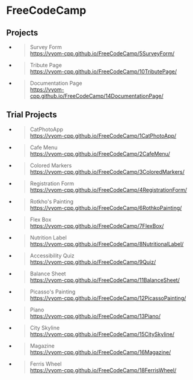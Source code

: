 # FreeCodeCamp
## Projects
- > Survey Form<br>https://vyom-cpp.github.io/FreeCodeCamp/5SurveyForm/
- > Tribute Page<br>https://vyom-cpp.github.io/FreeCodeCamp/10TributePage/
- > Documentation Page<br>https://vyom-cpp.github.io/FreeCodeCamp/14DocumentationPage/

## Trial Projects

- > CatPhotoApp<br>https://vyom-cpp.github.io/FreeCodeCamp/1CatPhotoApp/
- > Cafe Menu<br>https://vyom-cpp.github.io/FreeCodeCamp/2CafeMenu/
- > Colored Markers<br>https://vyom-cpp.github.io/FreeCodeCamp/3ColoredMarkers/
- > Registration Form<br>https://vyom-cpp.github.io/FreeCodeCamp/4RegistrationForm/
- > Rotkho's Painting<br>https://vyom-cpp.github.io/FreeCodeCamp/6RothkoPainting/
- > Flex Box<br>https://vyom-cpp.github.io/FreeCodeCamp/7FlexBox/
- > Nutrition Label<br>https://vyom-cpp.github.io/FreeCodeCamp/8NutritionalLabel/   
- > Accessibility Quiz<br>https://vyom-cpp.github.io/FreeCodeCamp/9Quiz/
- > Balance Sheet<br>https://vyom-cpp.github.io/FreeCodeCamp/11BalanceSheet/
- > Picasso's Painting<br>https://vyom-cpp.github.io/FreeCodeCamp/12PicassoPainting/
- > Piano<br>https://vyom-cpp.github.io/FreeCodeCamp/13Piano/
- > City Skyline<br>https://vyom-cpp.github.io/FreeCodeCamp/15CitySkyline/
- > Magazine<br>https://vyom-cpp.github.io/FreeCodeCamp/16Magazine/
- >Ferris Wheel<br>https://vyom-cpp.github.io/FreeCodeCamp/18FerrisWheel/